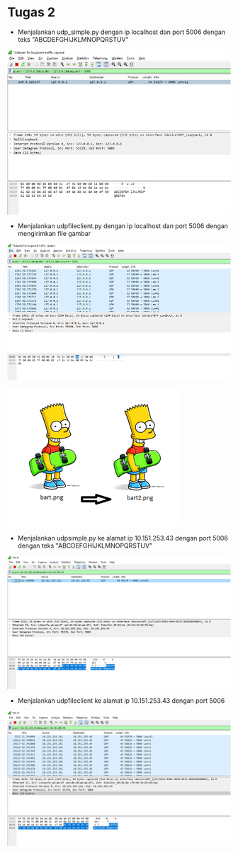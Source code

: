 # Tugas 2

* Menjalankan udp_simple.py dengan ip localhost dan port 5006 dengan teks "ABCDEFGHIJKLMNOPQRSTUV"

![Capture Udp_simple](Capture/udpsimple_localhost.PNG)

* Menjalankan udpfileclient.py dengan ip localhost dan port 5006 dengan mengirimkan file gambar

![Capture Udp_simple](Capture/udpfile_localhost.PNG)

![Capture Hasil](Capture/file.png)

* Menjalankan udpsimple.py ke alamat ip 10.151.253.43 dengan port 5006 dengan teks "ABCDEFGHIJKLMNOPQRSTUV"

![Capture Udp_simple](Capture/udpsimple.PNG)

* Menjalankan udpfileclient ke alamat ip 10.151.253.43 dengan port 5006

![Capture Udp_simple](Capture/udpfile.PNG)
